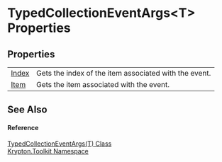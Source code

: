 # TypedCollectionEventArgs&lt;T&gt; Properties




## Properties
<table>
<tr>
<td><a href="a7bbde25-dc35-b517-4276-9cc0cf3543d5.md">Index</a></td>
<td>Gets the index of the item associated with the event.</td></tr>
<tr>
<td><a href="6791079d-ec0c-6237-8696-46779f655595.md">Item</a></td>
<td>Gets the item associated with the event.</td></tr>
</table>

## See Also


#### Reference
<a href="1650d1ab-864b-d3c7-88dd-0927a8a7d830.md">TypedCollectionEventArgs(T) Class</a>  
<a href="79d2eac2-21f4-54ff-7552-b20c33c30600.md">Krypton.Toolkit Namespace</a>  
